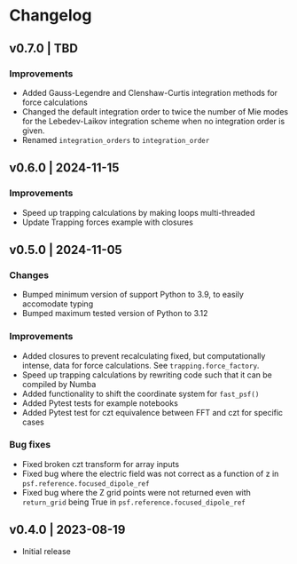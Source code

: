 # Changelog

## v0.7.0 | TBD

### Improvements

* Added Gauss-Legendre and Clenshaw-Curtis integration methods for force calculations
* Changed the default integration order to twice the number of Mie modes for the Lebedev-Laikov integration scheme when no integration order is given.
* Renamed `integration_orders` to `integration_order`

## v0.6.0 | 2024-11-15

### Improvements

* Speed up trapping calculations by making loops multi-threaded
* Update Trapping forces example with closures

## v0.5.0 | 2024-11-05

### Changes
* Bumped minimum version of support Python to 3.9, to easily accomodate typing
* Bumped maximum tested version of Python to 3.12

### Improvements

* Added closures to prevent recalculating fixed, but computationally intense, data for force calculations. See `trapping.force_factory`.
* Speed up trapping calculations by rewriting code such that it can be compiled by Numba
* Added functionality to shift the coordinate system for `fast_psf()`
* Added Pytest tests for example notebooks
* Added Pytest test for czt equivalence between FFT and czt for specific cases

### Bug fixes
* Fixed broken czt transform for array inputs
* Fixed bug where the electric field was not correct as a function of z in `psf.reference.focused_dipole_ref`
* Fixed bug where the Z grid points were not returned even with `return_grid` being True in `psf.reference.focused_dipole_ref`

## v0.4.0 | 2023-08-19

* Initial release
